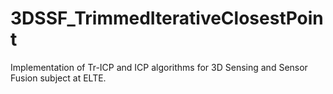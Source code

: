 # 3DSSF_TrimmedIterativeClosestPoint
Implementation of Tr-ICP and ICP algorithms for 3D Sensing and Sensor Fusion subject at ELTE.
